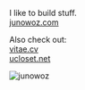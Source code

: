 I like to build stuff.
<br/>
<a alt="Website" href="https://junowoz.com">junowoz.com</a>
<br/>

Also check out:
<br/>
<a alt="Website" href="https://vitae.cv">vitae.cv</a>
<br/>
<a alt="Website" href="https://ucloset.net">ucloset.net</a>

![junowoz](https://komarev.com/ghpvc/?username=junowoz&style=flat)

<!--
<div align="left">
  <img src="https://github-readme-stats.vercel.app/api/top-langs/?username=junowoz&theme=apprentice&layout=compact">
</div>
-->
